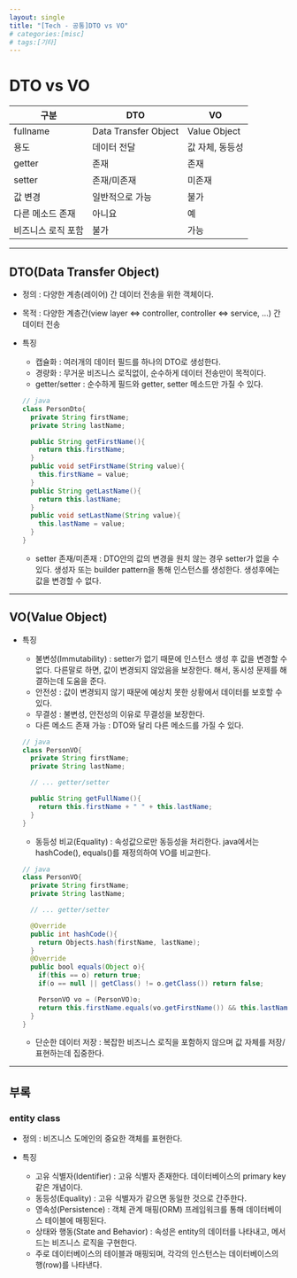 ```yaml
---
layout: single
title: "[Tech - 공통]DTO vs VO"
# categories:[misc]
# tags:[기타]
---
```


# DTO vs VO

| 구분               | DTO                  | VO              |
| ------------------ | -------------------- | --------------- |
| fullname           | Data Transfer Object | Value Object    |
| 용도               | 데이터 전달          | 값 자체, 동등성 |
| getter             | 존재                 | 존재            |
| setter             | 존재/미존재          | 미존재          |
| 값 변경            | 일반적으로 가능      | 불가            |
| 다른 메소드 존재   | 아니요               | 예              |
| 비즈니스 로직 포함 | 불가                 | 가능            |

---

## DTO(Data Transfer Object)

- 정의 : 다양한 계층(레이어) 간 데이터 전송을 위한 객체이다.
- 목적 : 다양한 계층간(view layer <=> controller, controller <=> service, ...) 간 데이터 전송
- 특징

  - 캡슐화 : 여러개의 데이터 필드를 하나의 DTO로 생성한다.
  - 경량화 : 무거운 비즈니스 로직없이, 순수하게 데이터 전송만이 목적이다.
  - getter/setter : 순수하게 필드와 getter, setter 메소드만 가질 수 있다.

  ```java
  // java
  class PersonDto{
    private String firstName;
    private String lastName;

    public String getFirstName(){
      return this.firstName;
    }
    public void setFirstName(String value){
      this.firstName = value;
    }
    public String getLastName(){
      return this.lastName;
    }
    public void setLastName(String value){
      this.lastName = value;
    }
  }
  ```

  - setter 존재/미존재 : DTO안의 값의 변경을 원치 않는 경우 setter가 없을 수 있다. 생성자 또는 builder pattern을 통해 인스턴스를 생성한다. 생성후에는 값을 변경할 수 없다.

---

## VO(Value Object)

- 특징

  - 불변성(Immutability) : setter가 없기 때문에 인스턴스 생성 후 값을 변경할 수 없다. 다른말로 하면, 값이 변경되지 않았음을 보장한다. 해서, 동시성 문제를 해결하는데 도움을 준다.
  - 안전성 : 값이 변경되지 않기 때문에 예상치 못한 상황에서 데이터를 보호할 수 있다.
  - 무결성 : 불변성, 안전성의 이유로 무결성을 보장한다.
  - 다른 메소드 존재 가능 : DTO와 달리 다른 메소드를 가질 수 있다.

  ```java
  // java
  class PersonVO{
    private String firstName;
    private String lastName;

    // ... getter/setter

    public String getFullName(){
      return this.firstName + " " + this.lastName;
    }
  }
  ```

  - 동등성 비교(Equality) : 속성값으로만 동등성을 처리한다. java에서는 hashCode(), equals()를 재정의하여 VO를 비교한다.

  ```java
  // java
  class PersonVO{
    private String firstName;
    private String lastName;

    // ... getter/setter

    @Override
    public int hashCode(){
      return Objects.hash(firstName, lastName);
    }
    @Override
    public bool equals(Object o){
      if(this == o) return true;
      if(o == null || getClass() != o.getClass()) return false;

      PersonVO vo = (PersonVO)o;
      return this.firstName.equals(vo.getFirstName()) && this.lastName.equals(vo.getLastName());
    }
  }
  ```

  - 단순한 데이터 저장 : 복잡한 비즈니스 로직을 포함하지 않으며 값 자체를 저장/표현하는데 집중한다.

---

## 부록

### entity class

- 정의 : 비즈니스 도메인의 중요한 객체를 표현한다.
- 특징

  - 고유 식별자(Identifier) : 고유 식별자 존재한다. 데이터베이스의 primary key같은 개념이다.
  - 동등성(Equality) : 고유 식별자가 같으면 동일한 것으로 간주한다.
  - 영속성(Persistence) : 객체 관계 매핑(ORM) 프레임워크를 통해 데이터베이스 테이블에 매핑된다.
  - 상태와 행동(State and Behavior) : 속성은 entity의 데이터를 나타내고, 메서드는 비즈니스 로직을 구현한다.
  - 주로 데이터베이스의 테이블과 매핑되며, 각각의 인스턴스는 데이터베이스의 행(row)를 나타낸다.
